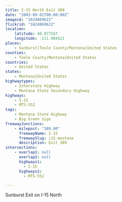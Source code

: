 ```yaml
---
title: I-15 North Exit 389
date: "2003-09-01T00:00:00Z"
imageid: "1624869622"
flickrid: "1624869622"
location:
    latitude: 48.877567
    longitude: -111.904521
places:
    - Sunburst|Toole County|Montana|United States
counties:
    - Toole County|Montana|United States
countries:
    - United States
states:
    - Montana|United States
highwaytypes:
    - Interstate Highway
    - Montana State Secondary Highway
highways:
    - I-15
    - MTS-552
tags:
    - Montana State Highway
    - Big Green Sign
freewayJunctions:
    - milepost: "389.80"
      freewayName: I-15
      freewaySlug: i15-montana
      description: Exit 389
intersections:
    - overlap1: null
      overlap2: null
      highways1:
        - I-15
      highways2:
        - MTS-552

---
```

Sunburst Exit on I-15 North